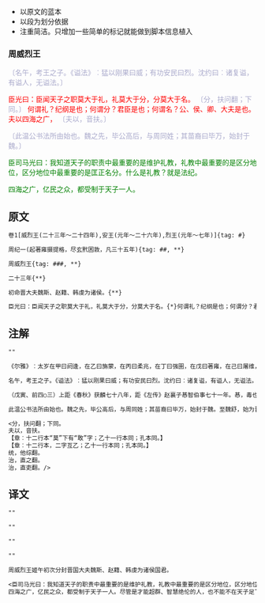 

+ 以原文的蓝本
+ 以段为划分依据
+ 注重简洁。只增加一些简单的标记就能做到脚本信息植入

<div class="merge">
    <h3>周威烈王</h3>
    <div class="note" style="color: #aac;">〔名午，考王之子。《谥法》︰猛以刚果曰威；有功安民曰烈。沈约曰︰诸复谥，有谥人，无谥法。〕</div>
    <div class="source-note">
        <p>
            <span class="source" style="color: red">臣光曰：臣闻天子之职莫大于礼，礼莫大于分，分莫大于名。</span>
            <span class="note" style="color: #aac;">〔分，扶问翻；下同。〕</span>
            <span class="source" style="color: red">何谓礼？纪纲是也；何谓分？君臣是也；何谓名？公、侯、卿、大夫是也。夫以四海之广，</span>
            <span class="note" style="color: #aac;">〔夫以，音扶。〕</span>
        </p>
        <p class="note" style="color: #aac;">
            〔此温公书法所由始也。魏之先，毕公高后，与周同姓；其苗裔曰毕万，始封于魏。〕
        </p>
    </div>
    <div class="translation" style="color: green;">
        <p>臣司马光曰：我知道天子的职责中最重要的是维护礼教，礼教中最重要的是区分地位，区分地位中最重要的是匡正名分。什么是礼教？就是法纪。</p>
        <p>四海之广，亿民之众，都受制于天子一人。</p>
    </div>
</div>


## 原文

```txt
卷1[威烈王(二十三年～二十四年),安王(元年～二十六年),烈王(元年～七年)]{tag: #}

周纪一(起著雍摄提格，尽玄黓困敦，凡三十五年){tag: ##, **}

周威烈王{tag: ###, **}

二十三年{**}

初命晋大夫魏斯、赵籍、韩虔为诸侯。{**}

臣光曰：臣闻天子之职莫大于礼，礼莫大于分，分莫大于名。{*}何谓礼？纪纲是也；何谓分？君臣是也；何谓名？公、侯、卿、大夫是也。夫以四海之广，{*}兆民之众，受制于一人，虽有绝伦之力，高世之智，莫{*}敢不奔走而服役者，岂非以礼为之纲纪{*}哉！是故天子统三公{*}，三公率诸侯，诸侯制卿大夫，卿大夫治士庶人。{*}贵以临贱，贱以承贵。上之使下，犹心腹之运手足，根本之制支叶；下之事上，犹手足之卫心腹，支叶之庇本根。然后能上下相保而国家治安。{*}故曰：天子之职莫大于礼也。
```

## 注解

```txt
""

《尔雅》︰太岁在甲曰阏逢，在乙曰旃蒙，在丙曰柔兆，在丁曰强圉，在戊曰著雍，在己曰屠维，在庚曰上章，在辛曰重光，在壬曰玄黓，在癸曰昭阳，是为岁阳。在寅曰摄提格，在卯曰单阏，在辰曰执徐，在巳曰大荒落，在午曰敦牂，在未曰协洽，在申曰涒滩，在酉曰作噩，在戌曰掩茂，在亥曰大渊献，在子曰困敦，在丑曰赤奋若，是为岁名。《周纪》分注“起著雍摄提格”，起戊寅也。“尽玄黓困敦”，尽壬子也。阏，读如字；《史记》作“焉”，于干翻。著，陈如翻。雍，于容翻。黓，逸职翻。单阏，上音丹，又特连翻；下乌葛翻，又于连翻。牂，作郎翻。涒，吐魂翻。滩，吐丹翻。困敦，音顿。杜预《世族谱》曰︰周，黄帝之苗裔，姬姓。后稷之后，封于邰；及夏衰，稷子不窋窜于西戎。至十二代孙太王，避狄迁岐；至孙文王受命，武王克商而有天下。自武王至平王凡十三世，自平王至威烈王又十八世，自威烈王至赧王又五世。张守节曰︰因太王居周原，国号曰周。《地理志》云︰右扶风美阳县岐山西北中水鄕，周太王所邑。《括地志》云︰故周城一名美阳城，在雍州武功县西北二十五里。纪，理也，统理众事而系之年月。温公系年用《春秋》之法，因《史》、《汉》本纪而谓之纪。邰，汤来翻。夏，户雅翻。窋，竹律翻。在雍，于用翻。

名午，考王之子。《谥法》︰猛以刚果曰威；有功安民曰烈。沈约曰︰诸复谥，有谥人，无谥法。

（戊寅、前四○三）上距《春秋》获麟七十八年，距《左传》赵襄子惎智伯事七十一年。惎，毒也，音其冀翻。

此温公书法所由始也。魏之先，毕公高后，与周同姓；其苗裔曰毕万，始封于魏。至魏舒，始为晋正卿；三世至斯。赵之先，造父后；至叔带，始自周适晋；至赵夙，始封于耿。至赵盾，始为晋正卿；六世至籍。韩之先，出于周武王；至韩武子事晋，封于韩原。至韩厥，为晋正卿；六世至虔。三家者，世为晋大夫，于周则陪臣也。周室既衰，晋主夏盟，以尊王室，故命之为伯。三卿窃晋之权，暴蔑其君，剖分其国，此王法所必诛也。威烈王不惟不能诛之，又命之为诸侯，是崇奖奸名犯分之臣也。《通鉴》始于此，其所以谨名分欤！

<分，扶问翻；下同。
夫以，音扶。
【章︰十二行本“莫”下有“敢”字；乙十一行本同；孔本同。】
【章︰十二行本，二字互乙；乙十一行本同；孔本同。】
统，他综翻。
治，直之翻。
治，直吏翻。/>
```

## 译文

```txt
""

""

""

""

周威烈王姬午初次分封晋国大夫魏斯、赵籍、韩虔为诸侯国君。

<臣司马光曰：我知道天子的职责中最重要的是维护礼教，礼教中最重要的是区分地位，区分地位中最重要的是匡正名分。什么是礼教？就是法纪。什么是区分地位？就是君臣有别。什么是名分？就是公、侯、卿、大夫等官爵。
四海之广，亿民之众，都受制于天子一人。尽管是才能超群、智慧绝伦的人，也不能不在天子足下为他奔走服务，这难道不是以礼作为礼纪朝纲的作用吗！所以，天子统率三公，三公督率诸侯国君，诸侯国君节制卿、大夫官员，卿、大夫官员又统治士人百姓。权贵支配贱民，贱民服从权贵。上层指挥下层就好像人的心腹控制四肢行动，树木的根和干支配枝和叶；下层服侍上层就好像人的四肢卫护心腹，树木的枝和叶遮护根和干，这样才能上下层互相保护，从而使国家得到长治久安。所以说，天子的职责没有比维护礼制更重要的了。/>
```

